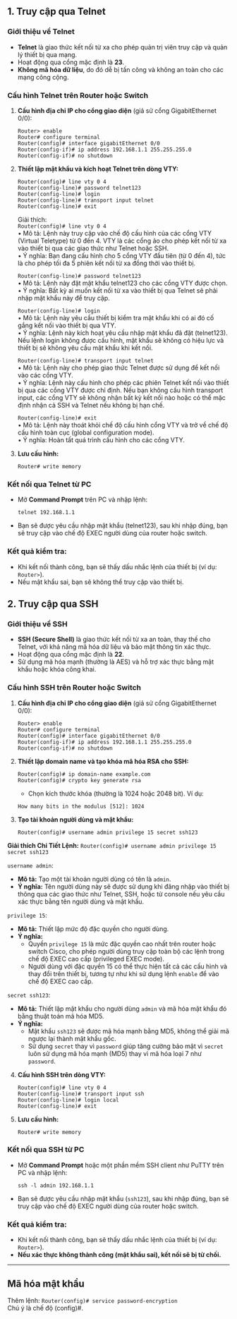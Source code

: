 

## 1. **Truy cập qua Telnet**

### **Giới thiệu về Telnet**
- **Telnet** là giao thức kết nối từ xa cho phép quản trị viên truy cập và quản lý thiết bị qua mạng. 
- Hoạt động qua cổng mặc định là **23**.
- **Không mã hóa dữ liệu**, do đó dễ bị tấn công và không an toàn cho các mạng công cộng.

### **Cấu hình Telnet trên Router hoặc Switch**

1. **Cấu hình địa chỉ IP cho cổng giao diện** (giả sử cổng GigabitEthernet 0/0):
   ```shell
   Router> enable
   Router# configure terminal
   Router(config)# interface gigabitEthernet 0/0
   Router(config-if)# ip address 192.168.1.1 255.255.255.0
   Router(config-if)# no shutdown
   ```

2. **Thiết lập mật khẩu và kích hoạt Telnet trên dòng VTY:**
   ```shell
   Router(config)# line vty 0 4
   Router(config-line)# password telnet123
   Router(config-line)# login
   Router(config-line)# transport input telnet
   Router(config-line)# exit
   ```
   Giải thích:  
   ```Router(config)# line vty 0 4```  
	•	Mô tả: Lệnh này truy cập vào chế độ cấu hình của các cổng VTY (Virtual Teletype) từ 0 đến 4. VTY là các cổng ảo cho phép kết nối từ xa vào thiết bị qua các giao thức như Telnet hoặc SSH.  
	•	Ý nghĩa: Bạn đang cấu hình cho 5 cổng VTY đầu tiên (từ 0 đến 4), tức là cho phép tối đa 5 phiên kết nối từ xa đồng thời vào thiết bị.

	```Router(config-line)# password telnet123```  
	•	Mô tả: Lệnh này đặt mật khẩu telnet123 cho các cổng VTY được chọn.  
	•	Ý nghĩa: Bất kỳ ai muốn kết nối từ xa vào thiết bị qua Telnet sẽ phải nhập mật khẩu này để truy cập.

	```Router(config-line)# login```  
	•	Mô tả: Lệnh này yêu cầu thiết bị kiểm tra mật khẩu khi có ai đó cố gắng kết nối vào thiết bị qua VTY.  
	•	Ý nghĩa: Lệnh này kích hoạt yêu cầu nhập mật khẩu đã đặt (telnet123). Nếu lệnh login không được cấu hình, mật khẩu sẽ không có hiệu lực và thiết bị sẽ không yêu cầu mật khẩu khi kết nối.

	```Router(config-line)# transport input telnet```  
	•	Mô tả: Lệnh này cho phép giao thức Telnet được sử dụng để kết nối vào các cổng VTY.  
	•	Ý nghĩa: Lệnh này cấu hình cho phép các phiên Telnet kết nối vào thiết bị qua các cổng VTY được chỉ định. Nếu bạn không cấu hình transport input, các cổng VTY sẽ không nhận bất kỳ kết nối nào hoặc có thể mặc định nhận cả SSH và Telnet nếu không bị hạn chế.
 
	```Router(config-line)# exit```  
	•	Mô tả: Lệnh này thoát khỏi chế độ cấu hình cổng VTY và trở về chế độ cấu hình toàn cục (global configuration mode).  
	•	Ý nghĩa: Hoàn tất quá trình cấu hình cho các cổng VTY.  

4. **Lưu cấu hình:**
   ```shell
   Router# write memory
   ```

### **Kết nối qua Telnet từ PC**

- Mở **Command Prompt** trên PC và nhập lệnh:
   ```shell
   telnet 192.168.1.1
   ```
- Bạn sẽ được yêu cầu nhập mật khẩu (telnet123), sau khi nhập đúng, bạn sẽ truy cập vào chế độ EXEC người dùng của router hoặc switch.

### **Kết quả kiểm tra:**
- Khi kết nối thành công, bạn sẽ thấy dấu nhắc lệnh của thiết bị (ví dụ: `Router>`).
- Nếu mật khẩu sai, bạn sẽ không thể truy cập vào thiết bị.

## 2. **Truy cập qua SSH**

### **Giới thiệu về SSH**
- **SSH (Secure Shell)** là giao thức kết nối từ xa an toàn, thay thế cho Telnet, với khả năng mã hóa dữ liệu và bảo mật thông tin xác thực.
- Hoạt động qua cổng mặc định là **22**.
- Sử dụng mã hóa mạnh (thường là AES) và hỗ trợ xác thực bằng mật khẩu hoặc khóa công khai.

### **Cấu hình SSH trên Router hoặc Switch**

1. **Cấu hình địa chỉ IP cho cổng giao diện** (giả sử cổng GigabitEthernet 0/0):
   ```shell
   Router> enable
   Router# configure terminal
   Router(config)# interface gigabitEthernet 0/0
   Router(config-if)# ip address 192.168.1.1 255.255.255.0
   Router(config-if)# no shutdown
   ```

2. **Thiết lập domain name và tạo khóa mã hóa RSA cho SSH:**
   ```shell
   Router(config)# ip domain-name example.com
   Router(config)# crypto key generate rsa
   ```
   - Chọn kích thước khóa (thường là 1024 hoặc 2048 bit). Ví dụ:
   ```shell
   How many bits in the modulus [512]: 1024
   ```

3. **Tạo tài khoản người dùng và mật khẩu:**
   ```shell
   Router(config)# username admin privilege 15 secret ssh123
   ```
**Giải thích Chi Tiết Lệnh:** ```Router(config)# username admin privilege 15 secret ssh123```

```username admin```:
   - **Mô tả:** Tạo một tài khoản người dùng có tên là `admin`.
   - **Ý nghĩa:** Tên người dùng này sẽ được sử dụng khi đăng nhập vào thiết bị thông qua các giao thức như Telnet, SSH, hoặc từ console nếu yêu cầu xác thực bằng tên người dùng và mật khẩu.

```privilege 15```:
   - **Mô tả:** Thiết lập mức độ đặc quyền cho người dùng.
   - **Ý nghĩa:** 
     - Quyền `privilege 15` là mức đặc quyền cao nhất trên router hoặc switch Cisco, cho phép người dùng truy cập toàn bộ các lệnh trong chế độ EXEC cao cấp (privileged EXEC mode).
     - Người dùng với đặc quyền 15 có thể thực hiện tất cả các cấu hình và thay đổi trên thiết bị, tương tự như khi sử dụng lệnh `enable` để vào chế độ EXEC cao cấp.

```secret ssh123```:
   - **Mô tả:** Thiết lập mật khẩu cho người dùng `admin` và mã hóa mật khẩu đó bằng thuật toán mã hóa MD5.
   - **Ý nghĩa:**
     - Mật khẩu `ssh123` sẽ được mã hóa mạnh bằng MD5, không thể giải mã ngược lại thành mật khẩu gốc.
     - Sử dụng `secret` thay vì `password` giúp tăng cường bảo mật vì `secret` luôn sử dụng mã hóa mạnh (MD5) thay vì mã hóa loại 7 như `password`.

4. **Cấu hình SSH trên dòng VTY:**
   ```shell
   Router(config)# line vty 0 4
   Router(config-line)# transport input ssh
   Router(config-line)# login local
   Router(config-line)# exit
   ```

5. **Lưu cấu hình:**
   ```shell
   Router# write memory
   ```

### **Kết nối qua SSH từ PC**

- Mở **Command Prompt** hoặc một phần mềm SSH client như PuTTY trên PC và nhập lệnh:
   ```shell
   ssh -l admin 192.168.1.1
   ```
- Bạn sẽ được yêu cầu nhập mật khẩu (`ssh123`), sau khi nhập đúng, bạn sẽ truy cập vào chế độ EXEC người dùng của router hoặc switch.

### **Kết quả kiểm tra:**
- Khi kết nối thành công, bạn sẽ thấy dấu nhắc lệnh của thiết bị (ví dụ: `Router>`).
- **Nếu xác thực không thành công (mật khẩu sai), kết nối sẽ bị từ chối.**

---
## Mã hóa mật khẩu
  Thêm lệnh: ```Router(config)# service password-encryption```  
  Chú ý là chế độ (config)#.
  
